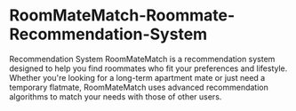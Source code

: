 # RoomMateMatch-Roommate-Recommendation-System
Recommendation System  RoomMateMatch is a recommendation system designed to help you find roommates who fit your preferences and lifestyle. Whether you're looking for a long-term apartment mate or just need a temporary flatmate, RoomMateMatch uses advanced recommendation algorithms to match your needs with those of other users.  
